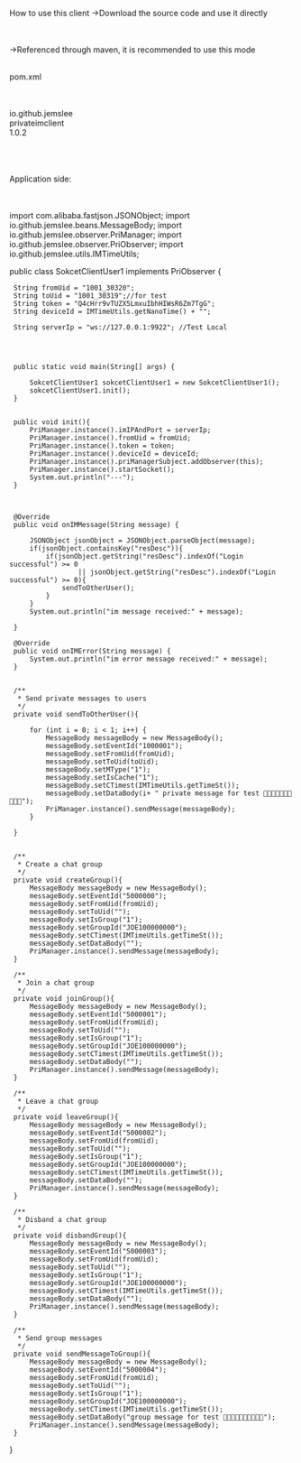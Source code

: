 How to use this client
->Download the source code and use it directly</br></br></br>

->Referenced through maven, it is recommended to use this mode</br></br>

pom.xml</br></br>

<dependency></br>
     <groupId>io.github.jemslee</groupId></br>
     <artifactId>privateimclient</artifactId></br>
     <version>1.0.2</version></br>
</dependency></br>
</br></br>

Application side:</br></br></br>

import com.alibaba.fastjson.JSONObject;
import io.github.jemslee.beans.MessageBody;
import io.github.jemslee.observer.PriManager;
import io.github.jemslee.observer.PriObserver;
import io.github.jemslee.utils.IMTimeUtils;


public class SokcetClientUser1 implements PriObserver {


     String fromUid = "1001_30320";
     String toUid = "1001_30319";//for test
     String token = "Q4cHrr9vTUZX5LmxuIbhHIWsR6Zm7TgG";
     String deviceId = IMTimeUtils.getNanoTime() + "";

     String serverIp = "ws://127.0.0.1:9922"; //Test Local




     public static void main(String[] args) {

         SokcetClientUser1 sokcetClientUser1 = new SokcetClientUser1();
         sokcetClientUser1.init();
     }


     public void init(){
         PriManager.instance().imIPAndPort = serverIp;
         PriManager.instance().fromUid = fromUid;
         PriManager.instance().token = token;
         PriManager.instance().deviceId = deviceId;
         PriManager.instance().priManagerSubject.addObserver(this);
         PriManager.instance().startSocket();
         System.out.println("---");
     }



     @Override
     public void onIMMessage(String message) {

         JSONObject jsonObject = JSONObject.parseObject(message);
         if(jsonObject.containsKey("resDesc")){
             if(jsonObject.getString("resDesc").indexOf("Login successful") >= 0
                     || jsonObject.getString("resDesc").indexOf("Login successful") >= 0){
                 sendToOtherUser();
             }
         }
         System.out.println("im message received:" + message);

     }

     @Override
     public void onIMError(String message) {
         System.out.println("im error message received:" + message);
     }


     /**
      * Send private messages to users
      */
     private void sendToOtherUser(){

         for (int i = 0; i < 1; i++) {
             MessageBody messageBody = new MessageBody();
             messageBody.setEventId("1000001");
             messageBody.setFromUid(fromUid);
             messageBody.setToUid(toUid);
             messageBody.setMType("1");
             messageBody.setIsCache("1");
             messageBody.setCTimest(IMTimeUtils.getTimeSt());
             messageBody.setDataBody(i+ " private message for test 🍋🍋🍋🍌🍌🍌🍇🍇🍇🍇");
             PriManager.instance().sendMessage(messageBody);
         }

     }


     /**
      * Create a chat group
      */
     private void createGroup(){
         MessageBody messageBody = new MessageBody();
         messageBody.setEventId("5000000");
         messageBody.setFromUid(fromUid);
         messageBody.setToUid("");
         messageBody.setIsGroup("1");
         messageBody.setGroupId("JOE100000000");
         messageBody.setCTimest(IMTimeUtils.getTimeSt());
         messageBody.setDataBody("");
         PriManager.instance().sendMessage(messageBody);
     }

     /**
      * Join a chat group
      */
     private void joinGroup(){
         MessageBody messageBody = new MessageBody();
         messageBody.setEventId("5000001");
         messageBody.setFromUid(fromUid);
         messageBody.setToUid("");
         messageBody.setIsGroup("1");
         messageBody.setGroupId("JOE100000000");
         messageBody.setCTimest(IMTimeUtils.getTimeSt());
         messageBody.setDataBody("");
         PriManager.instance().sendMessage(messageBody);
     }

     /**
      * Leave a chat group
      */
     private void leaveGroup(){
         MessageBody messageBody = new MessageBody();
         messageBody.setEventId("5000002");
         messageBody.setFromUid(fromUid);
         messageBody.setToUid("");
         messageBody.setIsGroup("1");
         messageBody.setGroupId("JOE100000000");
         messageBody.setCTimest(IMTimeUtils.getTimeSt());
         messageBody.setDataBody("");
         PriManager.instance().sendMessage(messageBody);
     }

     /**
      * Disband a chat group
      */
     private void disbandGroup(){
         MessageBody messageBody = new MessageBody();
         messageBody.setEventId("5000003");
         messageBody.setFromUid(fromUid);
         messageBody.setToUid("");
         messageBody.setIsGroup("1");
         messageBody.setGroupId("JOE100000000");
         messageBody.setCTimest(IMTimeUtils.getTimeSt());
         messageBody.setDataBody("");
         PriManager.instance().sendMessage(messageBody);
     }

     /**
      * Send group messages
      */
     private void sendMessageToGroup(){
         MessageBody messageBody = new MessageBody();
         messageBody.setEventId("5000004");
         messageBody.setFromUid(fromUid);
         messageBody.setToUid("");
         messageBody.setIsGroup("1");
         messageBody.setGroupId("JOE100000000");
         messageBody.setCTimest(IMTimeUtils.getTimeSt());
         messageBody.setDataBody("group message for test 🍋🍋🍋🍌🍌🍌🍇🍇🍇🍇");
         PriManager.instance().sendMessage(messageBody);
     }



}
